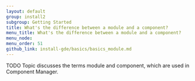 ```yaml
---
layout: default
group: install2
subgroup: Getting Started
title: What's the difference between a module and a component?
menu_title: What's the difference between a module and a component?
menu_node: 
menu_order: 51
github_link: install-gde/basics/basics_module.md
---
```

 
 
TODO Topic discusses the terms module and component, which are used in Component Manager.